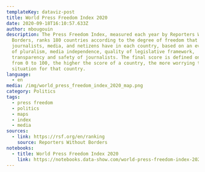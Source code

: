 ```yaml
---
templateKey: dataviz-post
title: World Press Freedom Index 2020
date: 2020-09-18T16:10:57.633Z
author: mbougouin
description: The Press Freedom Index, measured each year by Reporters Without
  Borders, ranks 180 countries according to the degree of freedom that
  journalists, media, and netizens have in each country, based on an evaluation
  of pluralism, media independence, quality of legislative framework,
  transparency and safety of journalists. The final score is defined on a scale
  from 0 to 100, the higher the score of a country, the more worrying the
  situation for that country.
language:
  - en
media: /img/world_press_freedom_index_2020_map.png
category: Politics
tags:
  - press freedom
  - politics
  - maps
  - index
  - media
sources:
  - link: https://rsf.org/en/ranking
    source: Reporters Without Borders
notebooks:
  - title: World Press Freedom Index 2020
    link: https://notebooks.data-show.com/world-press-freedom-index-2020/#world-press-freedom-index-2020
---
```

